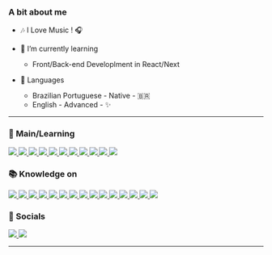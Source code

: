 ### A bit about me

* 🎶 I Love Music ! 🎧

* 🌱 I’m currently learning
  * Front/Back-end Developlment in React/Next

* 💬 Languages
  * Brazilian Portuguese - Native - 🇧🇷
  * English - Advanced - ✨

<!--
&nbsp;<div align="center">
 [![spotify-github-profile](https://spotify-github-profile.vercel.app/api/view?uid=qm5xuwepkl1n5grnez9v4ky6p&cover_image=true&theme=novatorem&show_offline=false&background_color=0d1117&interchange=false&bar_color=3300FF&bar_color_cover=false)](https://open.spotify.com/track/0NPvWgJrpskrhzAgMuq7L4?si=56aa1d68c9ff4458)
</div>

<h3 align="center"> </h3>
-->

---

<h3 align="left">📖 Main/Learning</h3>
<p>
    <a href="https://github.com/izJoey">
        <img src="https://img.shields.io/badge/React-20232A?style=for-the-badge&logo=react&logoColor=61DAFB" />
    </a>
    <a href="https://github.com/izJoey">
        <img src="https://img.shields.io/badge/next.js-000000?style=for-the-badge&logo=nextdotjs&logoColor=white" />
    </a>
    <a href="https://github.com/izJoey">
             <img src="https://img.shields.io/badge/JavaScript-F7DF1E?style=for-the-badge&logo=javascript&logoColor=black" />
    </a>
    <a href="https://github.com/izJoey">
         <img src="https://img.shields.io/badge/TypeScript-007ACC?style=for-the-badge&logo=typescript&logoColor=white" />
    </a>
    <a href="https://github.com/izJoey">
         <img src="https://img.shields.io/badge/Three.js-000000?style=for-the-badge&logo=threedotjs&logoColor=white" />
    </a>
    <a href="https://github.com/izJoey">
        <img src="https://img.shields.io/badge/Python-14354C?style=for-the-badge&logo=python&logoColor=white" />
    </a>
    <a href="https://github.com/izJoey">
        <img src="https://img.shields.io/badge/🔥 Mojo-EA2300?style=for-the-badge&logo=mojo&logoColor=white" />
    </a>
    <a href="https://github.com/izJoey">
            <img src="https://img.shields.io/badge/HTML5-E34F26?style=for-the-badge&logo=html5&logoColor=white" />
    </a>
    <a href="https://github.com/izJoey">
             <img src="https://img.shields.io/badge/CSS3-1572B6?style=for-the-badge&logo=css3&logoColor=white" />
    </a>
    <a href="https://github.com/izJoey">
        <img src="https://img.shields.io/badge/PostgreSQL-316192?style=for-the-badge&logo=postgresql&logoColor=white" />
    </a>
    <a href="https://github.com/izJoey">
        <img src="https://img.shields.io/badge/Amazon_AWS-232F3E?style=for-the-badge&logo=amazon-aws&logoColor=white" />
    </a>

</p>

<h3 align="left">📚 Knowledge on</h3>
<p>
    <a href="https://github.com/izJoey">
        <img src="https://img.shields.io/badge/Django-092E20?style=for-the-badge&logo=django&logoColor=white" />
    </a>   
    <a href="https://github.com/izJoey">
        <img src="https://img.shields.io/badge/React_Native-20232A?style=for-the-badge&logo=react&logoColor=61DAFB" />
    </a>
    <a href="https://github.com/izJoey">
            <img src="https://img.shields.io/badge/Lua-2C2D72?style=for-the-badge&logo=lua&logoColor=white" />
    </a>
    <a href="https://github.com/izJoey">
        <img src="https://img.shields.io/badge/Sass-CC6699?style=for-the-badge&logo=sass&logoColor=white" />
    </a>
    <a href="https://github.com/izJoey">
        <img
            src="https://img.shields.io/badge/Tailwind_CSS-38B2AC?style=for-the-badge&logo=tailwind-css&logoColor=white"
        />
    </a>
    <a href="https://github.com/izJoey">
        <img src="https://img.shields.io/badge/Bootstrap-563D7C?style=for-the-badge&logo=bootstrap&logoColor=white" />
    </a>
    <a href="https://github.com/izJoey">
        <img
            src="https://img.shields.io/badge/styled--components-DB7093?style=for-the-badge&logo=styled-components&logoColor=white"
        />
    </a>
    <a href="https://github.com/izJoey">
        <img src="https://img.shields.io/badge/SQLite-07405E?style=for-the-badge&logo=sqlite&logoColor=white" />
    </a>
    <a href="https://github.com/izJoey">
        <img src="https://img.shields.io/badge/GIT-E44C30?style=for-the-badge&logo=git&logoColor=white" />
    </a>
     <a href="https://github.com/izJoey">
        <img src="https://img.shields.io/badge/Vercel-000000?style=for-the-badge&logo=vercel&logoColor=white" />
    </a>
    <a href="https://github.com/izJoey">
        <img src="https://img.shields.io/badge/Expo-000020?style=for-the-badge&logo=expo&logoColor=white" />
    </a>
    <a href="https://github.com/izJoey">
        <img src="https://img.shields.io/badge/AutoHotkey-334455?style=for-the-badge&logo=autohotkey&logoColor=white" />
    </a>
    <a href="https://github.com/izJoey">
        <img src="https://img.shields.io/badge/unrealengine-0E1128?style=for-the-badge&logo=unrealengine&logoColor=white" />
    </a>
    <a href="https://github.com/izJoey">
        <img src="https://img.shields.io/badge/unity-FFFFFF?style=for-the-badge&logo=unity&logoColor=black" />
    </a>
    <a href="https://github.com/izJoey">
        <img src="https://img.shields.io/badge/Web2Py-E69F07?style=for-the-badge&logo=W2P&logoColor=white" />
    </a>
</p>

<h3 align="left">📱 Socials</h3>

<p align="left">
    <a href="https://discord.com/users/308735013078171659">
        <img
            src="https://img.shields.io/badge/Discord-Joey%232660-7289DA?style=for-the-badge&logo=discord&logoColor=ffffff"
        />
    </a>
    <a href="https://www.linkedin.com/in/izjoey/">
        <img src="https://img.shields.io/badge/linkedIn-0A66C2?style=for-the-badge&logo=linkedin&logoColor=white" />
    </a>
</p>

---

<!--
<div>
<a href="https://github.com/izjoey">
<img height="180em" src="https://github-readme-stats.vercel.app/api/top-langs/?username=izjoey&layout=compact&langs_count=7&theme=dracula"/>
</div>
-->
